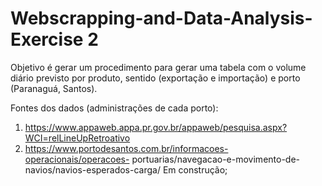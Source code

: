 # Webscrapping-and-Data-Analysis-Exercise 2
 Objetivo é gerar um procedimento para gerar uma tabela com o volume diário previsto por produto, sentido (exportação e importação) e porto (Paranaguá, Santos).

Fontes dos dados (administrações de cada porto):
1) https://www.appaweb.appa.pr.gov.br/appaweb/pesquisa.aspx?WCI=relLineUpRetroativo  
2) https://www.portodesantos.com.br/informacoes-operacionais/operacoes- portuarias/navegacao-e-movimento-de-navios/navios-esperados-carga/
Em construção;

